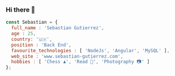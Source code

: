 ### Hi there 👋

```javascript
const Sebastian = {
  full_name : 'Sebastian Gutierrez',
  age : 25,
  country: '🇺🇾',
  position : 'Back End',
  favourite_technologies : [ 'NodeJs', 'Angular', 'MySQL' ],
  web_site : 'www.sebastian-gutierrez.com',
  hobbies : [ 'Chess ♟️', 'Read 📖', 'Photography 📷' ]
};
```

<!--
**enderkey/enderkey** is a ✨ _special_ ✨ repository because its `README.md` (this file) appears on your GitHub profile.

Here are some ideas to get you started:

- 🔭 I’m currently working on ...
- 🌱 I’m currently learning ...
- 👯 I’m looking to collaborate on ...
- 🤔 I’m looking for help with ...
- 💬 Ask me about ...
- 📫 How to reach me: ...
- 😄 Pronouns: ...
- ⚡ Fun fact: ...
-->
